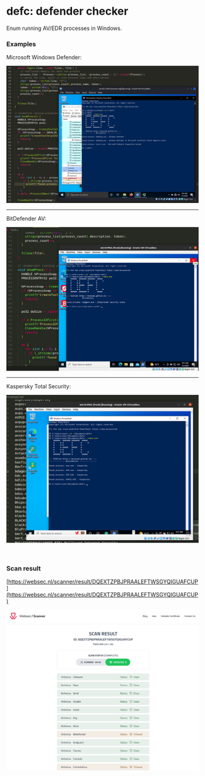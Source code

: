 # defc: defender checker

Enum running AV/EDR processes in Windows.

### Examples

Microsoft Windows Defender:     

![meow](./2023-07-01_03-55.png?raw=true)     

***

BitDefender AV:    

![meow](./2023-07-02_12-51.png?raw=true)       

***

Kaspersky Total Security:      

![meow](./2023-07-02_13-21.png?raw=true)     

<br>

### Scan result

[https://websec.nl/scanner/result/DQEXTZPBJPRAALEFTWSGYQIGUAFCUP](https://websec.nl/scanner/result/DQEXTZPBJPRAALEFTWSGYQIGUAFCUP)         

![meow](./2023-07-02_21-56.png?raw=true)